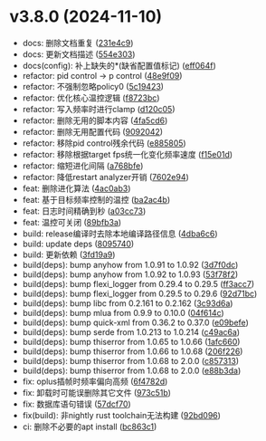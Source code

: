 # v3.8.0 (2024-11-10)

* docs: 删除文档重复 ([231e4c9](https://github.com/shadow3aaa/fas-rs/commit/231e4c9))
* docs: 更新文档描述 ([554e303](https://github.com/shadow3aaa/fas-rs/commit/554e303))
* docs(config): 补上缺失的*(缺省配置值标记) ([eff064f](https://github.com/shadow3aaa/fas-rs/commit/eff064f))
* refactor: pid control -> p control ([48e9f09](https://github.com/shadow3aaa/fas-rs/commit/48e9f09))
* refactor: 不强制忽略policy0 ([5c19423](https://github.com/shadow3aaa/fas-rs/commit/5c19423))
* refactor: 优化核心温控逻辑 ([f8723bc](https://github.com/shadow3aaa/fas-rs/commit/f8723bc))
* refactor: 写入频率时进行clamp ([d120c05](https://github.com/shadow3aaa/fas-rs/commit/d120c05))
* refactor: 删除无用的脚本内容 ([4fa5cd6](https://github.com/shadow3aaa/fas-rs/commit/4fa5cd6))
* refactor: 删除无用配置代码 ([9092042](https://github.com/shadow3aaa/fas-rs/commit/9092042))
* refactor: 移除pid control残余代码 ([e885805](https://github.com/shadow3aaa/fas-rs/commit/e885805))
* refactor: 移除根据target fps统一化变化频率速度 ([f15e01d](https://github.com/shadow3aaa/fas-rs/commit/f15e01d))
* refactor: 缩短进化间隔 ([a768bfe](https://github.com/shadow3aaa/fas-rs/commit/a768bfe))
* refactor: 降低restart analyzer开销 ([7602e94](https://github.com/shadow3aaa/fas-rs/commit/7602e94))
* feat: 删除进化算法 ([4ac0ab3](https://github.com/shadow3aaa/fas-rs/commit/4ac0ab3))
* feat: 基于目标频率控制的温控 ([ba2ac4b](https://github.com/shadow3aaa/fas-rs/commit/ba2ac4b))
* feat: 日志时间精确到秒 ([a03cc73](https://github.com/shadow3aaa/fas-rs/commit/a03cc73))
* feat: 温控可关闭 ([89bfb3a](https://github.com/shadow3aaa/fas-rs/commit/89bfb3a))
* build: release编译时去除本地编译路径信息 ([4dba6c6](https://github.com/shadow3aaa/fas-rs/commit/4dba6c6))
* build: update deps ([8095740](https://github.com/shadow3aaa/fas-rs/commit/8095740))
* build: 更新依赖 ([3fd19a9](https://github.com/shadow3aaa/fas-rs/commit/3fd19a9))
* build(deps): bump anyhow from 1.0.91 to 1.0.92 ([3d7f0dc](https://github.com/shadow3aaa/fas-rs/commit/3d7f0dc))
* build(deps): bump anyhow from 1.0.92 to 1.0.93 ([53f78f2](https://github.com/shadow3aaa/fas-rs/commit/53f78f2))
* build(deps): bump flexi_logger from 0.29.4 to 0.29.5 ([ff3acc7](https://github.com/shadow3aaa/fas-rs/commit/ff3acc7))
* build(deps): bump flexi_logger from 0.29.5 to 0.29.6 ([92d71bc](https://github.com/shadow3aaa/fas-rs/commit/92d71bc))
* build(deps): bump libc from 0.2.161 to 0.2.162 ([3c93d6a](https://github.com/shadow3aaa/fas-rs/commit/3c93d6a))
* build(deps): bump mlua from 0.9.9 to 0.10.0 ([04f614c](https://github.com/shadow3aaa/fas-rs/commit/04f614c))
* build(deps): bump quick-xml from 0.36.2 to 0.37.0 ([e09befe](https://github.com/shadow3aaa/fas-rs/commit/e09befe))
* build(deps): bump serde from 1.0.213 to 1.0.214 ([c49ac6a](https://github.com/shadow3aaa/fas-rs/commit/c49ac6a))
* build(deps): bump thiserror from 1.0.65 to 1.0.66 ([1afc660](https://github.com/shadow3aaa/fas-rs/commit/1afc660))
* build(deps): bump thiserror from 1.0.66 to 1.0.68 ([206f226](https://github.com/shadow3aaa/fas-rs/commit/206f226))
* build(deps): bump thiserror from 1.0.68 to 2.0.0 ([c857313](https://github.com/shadow3aaa/fas-rs/commit/c857313))
* build(deps): bump thiserror from 1.0.68 to 2.0.0 ([e88b3da](https://github.com/shadow3aaa/fas-rs/commit/e88b3da))
* fix: oplus插帧时频率偏向高频 ([6f4782d](https://github.com/shadow3aaa/fas-rs/commit/6f4782d))
* fix: 卸载时可能误删除其它文件 ([973c51b](https://github.com/shadow3aaa/fas-rs/commit/973c51b))
* fix: 数据库语句错误 ([57dcf70](https://github.com/shadow3aaa/fas-rs/commit/57dcf70))
* fix(build): 非nightly rust toolchain无法构建 ([92bd096](https://github.com/shadow3aaa/fas-rs/commit/92bd096))
* ci: 删除不必要的apt install ([bc863c1](https://github.com/shadow3aaa/fas-rs/commit/bc863c1))
